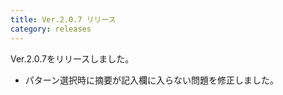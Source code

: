 ```yaml
---
title: Ver.2.0.7 リリース
category: releases
---
```


Ver.2.0.7をリリースしました。

* パターン選択時に摘要が記入欄に入らない問題を修正しました。
